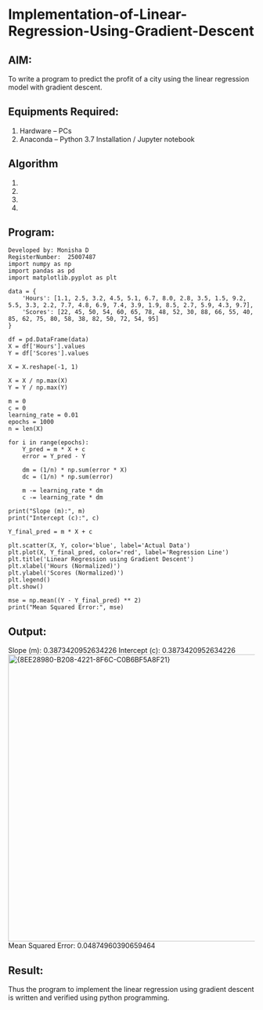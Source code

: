# Implementation-of-Linear-Regression-Using-Gradient-Descent

## AIM:
To write a program to predict the profit of a city using the linear regression model with gradient descent.

## Equipments Required:
1. Hardware – PCs
2. Anaconda – Python 3.7 Installation / Jupyter notebook

## Algorithm
1. 
2. 
3. 
4. 

## Program:
```
Developed by: Monisha D
RegisterNumber:  25007487
import numpy as np
import pandas as pd
import matplotlib.pyplot as plt

data = {
    'Hours': [1.1, 2.5, 3.2, 4.5, 5.1, 6.7, 8.0, 2.8, 3.5, 1.5, 9.2, 5.5, 3.3, 2.2, 7.7, 4.8, 6.9, 7.4, 3.9, 1.9, 8.5, 2.7, 5.9, 4.3, 9.7],
    'Scores': [22, 45, 50, 54, 60, 65, 78, 48, 52, 30, 88, 66, 55, 40, 85, 62, 75, 80, 58, 38, 82, 50, 72, 54, 95]
}

df = pd.DataFrame(data)
X = df['Hours'].values
Y = df['Scores'].values

X = X.reshape(-1, 1)

X = X / np.max(X)
Y = Y / np.max(Y)

m = 0
c = 0
learning_rate = 0.01
epochs = 1000
n = len(X)

for i in range(epochs):
    Y_pred = m * X + c
    error = Y_pred - Y

    dm = (1/n) * np.sum(error * X)
    dc = (1/n) * np.sum(error)

    m -= learning_rate * dm
    c -= learning_rate * dm

print("Slope (m):", m)
print("Intercept (c):", c)

Y_final_pred = m * X + c

plt.scatter(X, Y, color='blue', label='Actual Data')
plt.plot(X, Y_final_pred, color='red', label='Regression Line')
plt.title('Linear Regression using Gradient Descent')
plt.xlabel('Hours (Normalized)')
plt.ylabel('Scores (Normalized)')
plt.legend()
plt.show()

mse = np.mean((Y - Y_final_pred) ** 2)
print("Mean Squared Error:", mse)

```

## Output:
Slope (m): 0.3873420952634226
Intercept (c): 0.3873420952634226
<img width="774" height="585" alt="{8EE28980-B208-4221-8F6C-C0B6BF5A8F21}" src="https://github.com/user-attachments/assets/16884660-0111-4938-b7e4-d97603801c28" />
Mean Squared Error: 0.04874960390659464



## Result:
Thus the program to implement the linear regression using gradient descent is written and verified using python programming.
